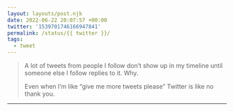 ```yaml
---
layout: layouts/post.njk
date: 2022-06-22 20:07:57 +00:00
twitter: '1539701746166947841'
permalink: /status/{{ twitter }}/
tags: 
  - tweet
---
```


> A lot of tweets from people I follow don’t show up in my timeline until someone else I follow replies to it. Why.
> 
> Even when I’m like “give me more tweets please” Twitter is like no thank you.

---

